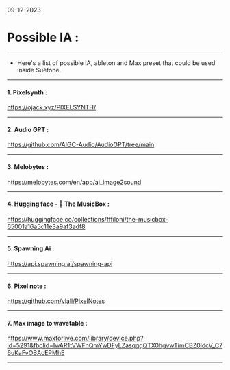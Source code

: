 09-12-2023
# Possible IA :
---

- Here's a list of possible IA, ableton and Max preset that could be used inside Suètone.

---

#### 1. Pixelsynth :

https://ojack.xyz/PIXELSYNTH/

---
#### 2. Audio GPT :

https://github.com/AIGC-Audio/AudioGPT/tree/main

--- 
#### 3. Melobytes : 

https://melobytes.com/en/app/ai_image2sound

--- 
#### 4. Hugging face - 🎵 The MusicBox :

https://huggingface.co/collections/fffiloni/the-musicbox-65001a16a5c11e3a9af3adf8

--- 
#### 5. Spawning Ai : 

https://api.spawning.ai/spawning-api

---- 
#### 6. Pixel note :

https://github.com/vlall/PixelNotes

---
#### 7. Max image to wavetable :

https://www.maxforlive.com/library/device.php?id=5291&fbclid=IwAR1tVWFnQmYwDFyLZasqqqQTX0hgvwTimCBZ0ldcV_C76uKaFvOBAcEPMhE


---


